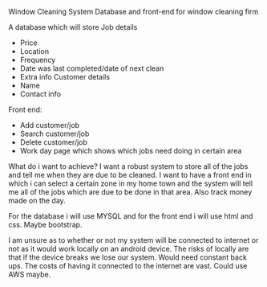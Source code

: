 Window Cleaning System
Database and front-end for window cleaning firm


A database which will store
Job details
  * Price
  * Location
  * Frequency
  * Date was last completed/date of next clean
  * Extra info
Customer details
  * Name
  * Contact info
  
Front end:
* Add customer/job
* Search customer/job
* Delete customer/job
* Work day page which shows which jobs need doing in certain area


What do i want to achieve?
I want a robust system to store all of the jobs and tell me when they are due to be cleaned. I want to have a front end in which i can select a certain zone in my home town and the system will tell me all of the jobs which are due to be done in that area. Also track money made on the day. 



For the database i will use MYSQL and for the front end i will use html and css. Maybe bootstrap.

I am unsure as to whether or not my system will be connected to internet or not as it would work locally on an android device. The risks of locally are that if the device breaks we lose our system. Would need constant back ups. The costs of having it connected to the internet are vast. Could use AWS maybe.

